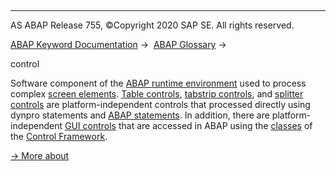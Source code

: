   

* * *

AS ABAP Release 755, ©Copyright 2020 SAP SE. All rights reserved.

[ABAP Keyword Documentation](javascript:call_link\('abenabap.htm'\)) →  [ABAP Glossary](javascript:call_link\('abenabap_glossary.htm'\)) → 

control

Software component of the [ABAP runtime environment](javascript:call_link\('abenabap_runtime_envir_glosry.htm'\) "Glossary Entry") used to process complex [screen elements](javascript:call_link\('abenscreen_element_glosry.htm'\) "Glossary Entry"). [Table controls](javascript:call_link\('abentable_control_glosry.htm'\) "Glossary Entry"), [tabstrip controls](javascript:call_link\('abentabstrip_control_glosry.htm'\) "Glossary Entry"), and [splitter controls](javascript:call_link\('abensplitter_control_glosry.htm'\) "Glossary Entry") are platform-independent controls that processed directly using dynpro statements and [ABAP statements](javascript:call_link\('abenabap_statement_glosry.htm'\) "Glossary Entry"). In addition, there are platform-independent [GUI controls](javascript:call_link\('abengui_control_glosry.htm'\) "Glossary Entry") that are accessed in ABAP using the [classes](javascript:call_link\('abenclass_glosry.htm'\) "Glossary Entry") of the [Control Framework](javascript:call_link\('abencontrol_framework_glosry.htm'\) "Glossary Entry").

[→ More about](javascript:call_link\('abapcontrols.htm'\))